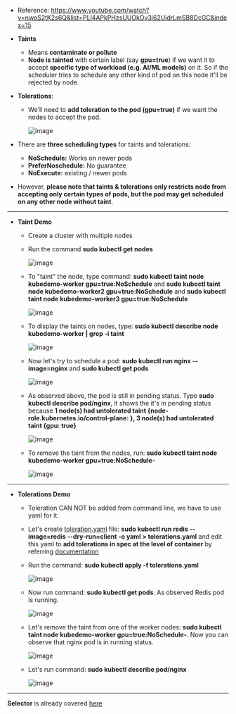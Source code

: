 - Reference: https://www.youtube.com/watch?v=nwoS2tK2s6Q&list=PLl4APkPHzsUUOkOv3i62UidrLmSB8DcGC&index=15

- **Taints**
  - Means **contaminate or pollute**
  - **Node is tainted** with certain label (say **gpu=true**) if we want it to accept **specific type of workload (e.g. AI/ML models)** on it. So if the scheduler tries to schedule any other kind of pod on this node it'll be rejected by node.

- **Tolerations**:
  - We'll need to **add toleration to the pod (gpu=true)** if we want the nodes to accept the pod.

    ![image](https://github.com/user-attachments/assets/88772742-9e0f-4d24-9593-269216694beb)

- There are **three scheduling types** for taints and tolerations:
  - **NoSchedule:** Works on newer pods
  - **PreferNoschedule:** No guarantee
  - **NoExecute:** existing / newer pods
 
- However, **please note that taints & tolerations only restricts node from accepting only certain types of pods, but the pod may get scheduled on any other node without taint**. 

--------------------------------------------------------------------------
- **Taint Demo**
  - Create a cluster with multiple nodes
  - Run the command **sudo kubectl get nodes**

    ![image](https://github.com/user-attachments/assets/987e792c-b200-485a-a32d-7d1a338835f2)

  - To "taint" the node, type command: **sudo kubectl taint node kubedemo-worker gpu=true:NoSchedule** and **sudo kubectl taint node kubedemo-worker2 gpu=true:NoSchedule** and **sudo kubectl taint node kubedemo-worker3 gpu=true:NoSchedule**

     ![image](https://github.com/user-attachments/assets/10e31142-6461-4f09-9b61-8935fa547f55)

  - To display the taints on nodes, type: **sudo kubectl describe node kubedemo-worker | grep -i taint**

     ![image](https://github.com/user-attachments/assets/7f02dca1-c423-470e-b0f1-bdc51b37eaba)

  - Now let's try to schedule a pod: **sudo kubectl run nginx --image=nginx** and **sudo kubectl get pods**

     ![image](https://github.com/user-attachments/assets/0091a09b-e666-46ad-8dcf-5474adff67ae)

  - As observed above, the pod is still in pending status. Type **sudo kubectl describe pod/nginx**, it shows the it's in pending status because **1 node(s) had untolerated taint {node-role.kubernetes.io/control-plane: }, 3 node(s) had untolerated taint {gpu: true}**

     ![image](https://github.com/user-attachments/assets/1df3c934-615c-4947-907e-e1177639da82)

  - To remove the taint from the nodes, run: **sudo kubectl taint node kubedemo-worker gpu=true:NoSchedule-**

    ![image](https://github.com/user-attachments/assets/286c9bcc-6dec-4df1-8116-246e87527acb) 

-------------------------------------------------------
  
- **Tolerations Demo**
  - Toleration CAN NOT be added from command line, we have to use yaml for it.

  - Let's create [toleration.yaml](https://github.com/Ajit1279/GCP_Learning/blob/main/Docker_K8S/K8S/concepts/tolerations.yaml) file: **sudo kubectl run redis --image=redis --dry-run=client -o yaml > tolerations.yaml** and edit this yaml to **add tolerations in spec at the level of container** by referring [documentation](https://kubernetes.io/docs/concepts/scheduling-eviction/taint-and-toleration/)

  - Run the command: **sudo kubectl apply -f tolerations.yaml**

     ![image](https://github.com/user-attachments/assets/1f499f78-4bb4-43a2-8deb-613f0717dacc)

  - Now run command: **sudo kubectl get pods**. As observed Redis pod is running.

    ![image](https://github.com/user-attachments/assets/b4f7648a-846f-464d-8a2b-f3a5954a3a85)

  - Let's remove the taint from one of the worker nodes: **sudo kubectl taint node kubedemo-worker gpu=true:NoSchedule-**. Now you can observe that nginx pod is in running status.   

    ![image](https://github.com/user-attachments/assets/6318032d-573d-4f12-b253-2bf51d7aec93)

  - Let's run command: **sudo kubectl describe pod/nginx**

    ![image](https://github.com/user-attachments/assets/709bd6ef-1239-4f44-9f8e-3b27ad393e75)

---------------------------------------
**Selector** is already covered [here](https://github.com/Ajit1279/GCP_Learning/blob/main/Docker_K8S/K8S/concepts/240908_Deployments_ReplicaSets_ReplicationController.md)
